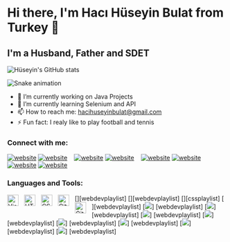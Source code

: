    # Hi there, I'm Hacı Hüseyin Bulat from Turkey 👋
   
   ## I'm a Husband, Father and SDET
   
   ![Hüseyin's GitHub stats](https://github-readme-stats.vercel.app/api?username=hhuseyinbulat&show_icons=true&theme=react)
   
   ![Snake animation](https://github.com/thepiyushmalhotra/thepiyushmalhotra/blob/output/github-contribution-grid-snake.svg)

- 🔭 I’m currently working on Java Projects
- 🌱 I’m currently learning Selenium and API
- 📫 How to reach me: hacihuseyinbulat@gmail.com
- ⚡ Fun fact: I realy like to play football and tennis

### Connect with me:

[![website](./img/youtube-light.svg)](https://www.youtube.com/channel/UCNZ-DP3bVu8plPFP3qQW67Q#gh-light-mode-only)
[![website](./img/youtube-dark.svg)](https://www.youtube.com/channel/UCNZ-DP3bVu8plPFP3qQW67Q#gh-dark-mode-only)
&nbsp;&nbsp;
[![website](./img/twitter-light.svg)](https://twitter.com/h_huseyinbulat#gh-light-mode-only)
[![website](./img/twitter-dark.svg)](https://twitter.com/h_huseyinbulat#gh-dark-mode-only)
&nbsp;&nbsp;
[![website](./img/linkedin-light.svg)](https://www.linkedin.com/in/hacihuseyinbulat/#gh-light-mode-only)
[![website](./img/linkedin-dark.svg)](https://www.linkedin.com/in/hacihuseyinbulat/#gh-dark-mode-only)
&nbsp;&nbsp;
[![website](./img/instagram-light.svg)](https://www.instagram.com/hhuseyinbulat/#gh-light-mode-only)
[![website](./img/instagram-dark.svg)](https://www.instagram.com/hhuseyinbulat/#gh-dark-mode-only)

### Languages and Tools:

[<img align="left" alt="Visual Studio Code" width="26px" src="https://cdn.jsdelivr.net/gh/devicons/devicon/icons/vscode/vscode-original.svg" style="padding-right:10px;" />][webdevplaylist]
[<img align="left" alt="HTML5" width="26px" src="https://cdn.jsdelivr.net/gh/devicons/devicon/icons/html5/html5-original.svg" style="padding-right:10px;" />][webdevplaylist]
[<img align="left" alt="CSS3" width="26px" src="https://cdn.jsdelivr.net/gh/devicons/devicon/icons/css3/css3-original.svg" style="padding-right:10px;" />][cssplaylist]
[<img align="left" alt="Git" width="26px" src="https://cdn.jsdelivr.net/gh/devicons/devicon/icons/git/git-original.svg" style="padding-right:10px;" />][webdevplaylist]
[<img align="left" alt="GitHub" width="26px" src="https://user-images.githubusercontent.com/3369400/139447912-e0f43f33-6d9f-45f8-be46-2df5bbc91289.png" style="padding-right:10px;" />](https://www.youtube.com/playlist?list=PLkwxH9e_vrAJ0WbEsFA9W3I1W-g_BTsbt#gh-dark-mode-only)
[<img src="https://cdn.jsdelivr.net/gh/devicons/devicon/icons/cucumber/cucumber-plain-wordmark.svg" />]
[webdevplaylist]
[<img src="https://cdn.jsdelivr.net/gh/devicons/devicon/icons/java/java-original-wordmark.svg" />]
[webdevplaylist]
[<img src="https://cdn.jsdelivr.net/gh/devicons/devicon/icons/intellij/intellij-plain-wordmark.svg" />]
[webdevplaylist]
[<img src="https://cdn.jsdelivr.net/gh/devicons/devicon/icons/jenkins/jenkins-original.svg" />]
[webdevplaylist]
[<img src="https://cdn.jsdelivr.net/gh/devicons/devicon/icons/jira/jira-original-wordmark.svg" />]
[webdevplaylist]
[<img src="https://cdn.jsdelivr.net/gh/devicons/devicon/icons/postgresql/postgresql-original-wordmark.svg" />]
[webdevplaylist]
[<img src="https://cdn.jsdelivr.net/gh/devicons/devicon/icons/selenium/selenium-original.svg" />]
[webdevplaylist]
[<img src="https://cdn.jsdelivr.net/gh/devicons/devicon/icons/slack/slack-original-wordmark.svg" />]
[webdevplaylist]

          


